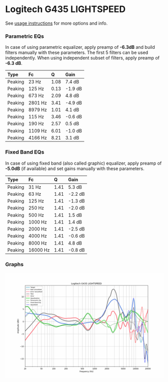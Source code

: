 # Logitech G435 LIGHTSPEED
See [usage instructions](https://github.com/jaakkopasanen/AutoEq#usage) for more options and info.

### Parametric EQs
In case of using parametric equalizer, apply preamp of **-6.3dB** and build filters manually
with these parameters. The first 5 filters can be used independently.
When using independent subset of filters, apply preamp of **-6.3 dB**.

| Type    | Fc      |    Q | Gain    |
|:--------|:--------|:-----|:--------|
| Peaking | 23 Hz   | 1.08 | 7.4 dB  |
| Peaking | 125 Hz  | 0.13 | -1.9 dB |
| Peaking | 673 Hz  | 2.09 | 4.8 dB  |
| Peaking | 2801 Hz | 3.41 | -4.9 dB |
| Peaking | 8979 Hz | 1.01 | 4.1 dB  |
| Peaking | 115 Hz  | 3.46 | -0.6 dB |
| Peaking | 190 Hz  | 2.57 | 0.5 dB  |
| Peaking | 1109 Hz | 6.01 | -1.0 dB |
| Peaking | 4166 Hz | 8.21 | 3.1 dB  |

### Fixed Band EQs
In case of using fixed band (also called graphic) equalizer, apply preamp of **-5.0dB**
(if available) and set gains manually with these parameters.

| Type    | Fc       |    Q | Gain    |
|:--------|:---------|:-----|:--------|
| Peaking | 31 Hz    | 1.41 | 5.3 dB  |
| Peaking | 63 Hz    | 1.41 | -2.2 dB |
| Peaking | 125 Hz   | 1.41 | -1.3 dB |
| Peaking | 250 Hz   | 1.41 | -2.0 dB |
| Peaking | 500 Hz   | 1.41 | 1.5 dB  |
| Peaking | 1000 Hz  | 1.41 | 1.4 dB  |
| Peaking | 2000 Hz  | 1.41 | -2.5 dB |
| Peaking | 4000 Hz  | 1.41 | -0.6 dB |
| Peaking | 8000 Hz  | 1.41 | 4.8 dB  |
| Peaking | 16000 Hz | 1.41 | -0.8 dB |

### Graphs
![](./Logitech%20G435%20LIGHTSPEED.png)